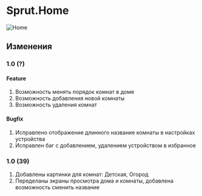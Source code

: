 # Sprut.Home

![Home](https://github.com/sprut/Home/blob/master/Home.jpg)


## Изменения

### 1.0 (?)

#### Feature
1. Возможность менять порядок комнат в доме
2. Возможность добавления новой комнаты
3. Возможность удаления комнат

#### Bugfix
1. Исправлено отображение длинного название комнаты в настройках устройства
2. Исправлен баг с добавлением, удалением устройством в избранное

### 1.0 (39)

1. Добавлены картинки для комнат: Детская, Огород
2. Переделаны экраны просмотра дома и комнаты, добавлена возможность сменить название
